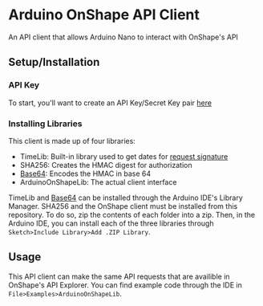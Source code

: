 # Arduino OnShape API Client

An API client that allows Arduino Nano to interact with OnShape's API

## Setup/Installation

### API Key

To start, you'll want to create an API Key/Secret Key pair [here](https://dev-portal.onshape.com/keys)

### Installing Libraries

This client is made up of four libraries:

- TimeLib: Built-in library used to get dates for [request signature](https://dev-portal.onshape.com/keys)
- SHA256: Creates the HMAC digest for authorization
- [Base64](https://github.com/Densaugeo/base64_arduino): Encodes the HMAC in base 64
- ArduinoOnShapeLib: The actual client interface

TimeLib and [Base64](https://github.com/Densaugeo/base64_arduino) can be installed through the Arduino IDE's Library Manager. SHA256 and the OnShape client must be installed from this repository. To do so, zip the contents of each folder into a zip. Then, in the Arduino IDE, you can install each of the three libraries through `Sketch>Include Library>Add .ZIP Library`.

## Usage

This API client can make the same API requests that are availible in OnShape's API Explorer. You can find example code through the IDE in `File>Examples>ArduinoOnShapeLib`.